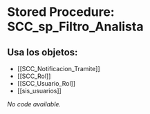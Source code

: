 # Stored Procedure: SCC_sp_Filtro_Analista

## Usa los objetos:
- [[SCC_Notificacion_Tramite]]
- [[SCC_Rol]]
- [[SCC_Usuario_Rol]]
- [[sis_usuarios]]

*No code available.*
